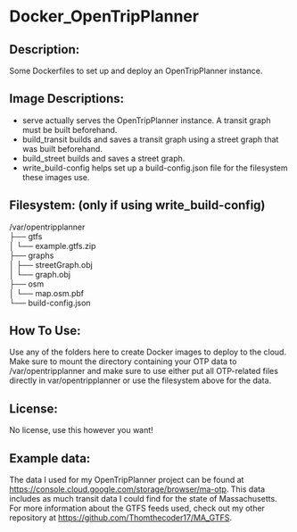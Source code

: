 # Docker_OpenTripPlanner
## Description:
Some Dockerfiles to set up and deploy an OpenTripPlanner instance.
## Image Descriptions:
* serve actually serves the OpenTripPlanner instance. A transit graph must be built beforehand.  
* build_transit builds and saves a transit graph using a street graph that was built beforehand.  
* build_street builds and saves a street graph.  
* write_build-config helps set up a build-config.json file for the filesystem these images use.
## Filesystem: (only if using write_build-config)
/var/opentripplanner  
├── gtfs  
│   └── example.gtfs.zip  
├── graphs  
│   ├── streetGraph.obj  
│   └── graph.obj  
├── osm  
│   └── map.osm.pbf  
└── build-config.json  
## How To Use:
Use any of the folders here to create Docker images to deploy to the cloud. Make sure to mount the directory containing your OTP data to /var/opentripplanner and make sure to use either put all OTP-related files directly in var/opentripplanner or use the filesystem above for the data.
## License:
No license, use this however you want!
## Example data:
The data I used for my OpenTripPlanner project can be found at https://console.cloud.google.com/storage/browser/ma-otp. This data includes as much transit data I could find for the state of Massachusetts. For more information about the GTFS feeds used, check out my other repository at https://github.com/Thomthecoder17/MA_GTFS.
